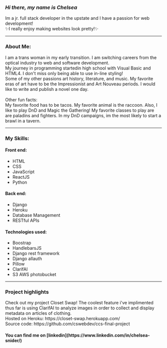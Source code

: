 <h3>
  <i>
  Hi there, my name is Chelsea
  </i>
</h3>
<p>
  Im a jr. full stack developer in the upstate and I have a passion for web development! 
   <br>
  ✨I really enjoy making websites look pretty!✨
</p>
<hr>
<h3>About Me:</h3>

<p>
  I am a trans woman in my early transition. I am switching careers from the optical industry to web and software development. 
  <br>
 My journey in programming startedin high school with Visual Basic and HTML4. I don't miss only being able to use in-line styling! 
  <br>
  Some of my other passions art history, literature, and music. My favorite eras of art have to be the Impressionist and Art Nouveau periods. I would like to write and publish a novel one day.
  <br>
  <br>
  Other fun facts:
  <br>
  My favorite food has to be tacos. My favorite animal is the raccoon. Also, I like to play DnD and Magic the Gathering! My favorite classes to play are are paladins and fighters. In my DnD campaigns, im the most likely to start a brawl in a tavern.
</p>
<hr>
<h3>My Skills:</h3>
<p>
    <h4>Front end:</h4>
  <ul>
    <li>HTML</li>
    <li>CSS</li>
    <li>JavaScript</li>
    <li>ReactJS</li>
    <li>Python</li>
   </ul>
    <h4>Back end:</h4>
  <ul>
    <li>Django</li>
    <li>Heroku</li>
    <li>Database Management</li>
    <li>RESTful APIs</li>
  </ul>
    <h4>Technologies used:</h4>
  <ul>
    <li>Boostrap</li>
    <li>HandlebarsJS</li>
    <li>Django rest framework</li>
    <li>Django allauth</li>
    <li>Pillow</li>
    <li>ClarifAI</li>
    <li>S3 AWS photobucket</li>
  </ul
</p>
  <hr>
  <h3> Project highlights </h3>
  Check out my project Closet Swap! The coolest feature i've implimented thus far is using ClarifAI to analyze images in order to collect and display metadata on       articles of clothing. 
  <br>
  Hosted on Heroku: https://closet-swap.herokuapp.com/
  <br>
  Source code: https://github.com/cswebdev/ccs-final-project
</p>
<h4>You can find me on  [linkedin](https://www.linkedin.com/in/chelsea-snider/)</h4>
